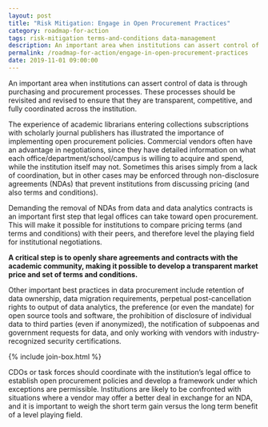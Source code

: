 ```yaml
---
layout: post
title: "Risk Mitigation: Engage in Open Procurement Practices"
category: roadmap-for-action
tags: risk-mitigation terms-and-conditions data-management
description: An important area when institutions can assert control of data is through purchasing and procurement processes. These processes should be revisited and revised to ensure that they are transparent, competitive, and fully coordinated across the institution.
permalink: /roadmap-for-action/engage-in-open-procurement-practices
date: 2019-11-01 09:00:00
---
```

An important area when institutions can assert control of data is through purchasing and procurement processes. These processes should be revisited and revised to ensure that they are transparent, competitive, and fully coordinated across the institution.

The experience of academic librarians entering collections subscriptions with scholarly journal publishers has illustrated the importance of implementing open procurement policies. Commercial vendors often have an advantage in negotiations, since they have detailed information on what each office/department/school/campus is willing to acquire and spend, while the institution itself may not. Sometimes this arises simply from a lack of coordination, but in other cases may be enforced through non-disclosure agreements (NDAs) that prevent institutions from discussing pricing (and also terms and conditions).

Demanding the removal of NDAs from data and data analytics contracts is an important first step that legal offices can take toward open procurement. This will make it possible for institutions to compare pricing terms (and terms and conditions) with their peers, and therefore level the playing field for institutional negotiations.

**A critical step is to openly share agreements and contracts with the academic community, making it possible to develop a transparent market price and set of terms and conditions.**

Other important best practices in data procurement include retention of data ownership, data migration requirements, perpetual post-cancellation rights to output of data analytics, the preference (or even the mandate) for open source tools and software, the prohibition of disclosure of individual data to third parties (even if anonymized), the notification of subpoenas and government requests for data, and only working with vendors with industry-recognized security certifications.

{% include join-box.html %}

CDOs or task forces should coordinate with the institution’s legal office to establish open procurement policies and develop a framework under which exceptions are permissible. Institutions are likely to be confronted with situations where a vendor may offer a better deal in exchange for an NDA, and it is important to weigh the short term gain versus the long term benefit of a level playing field.
